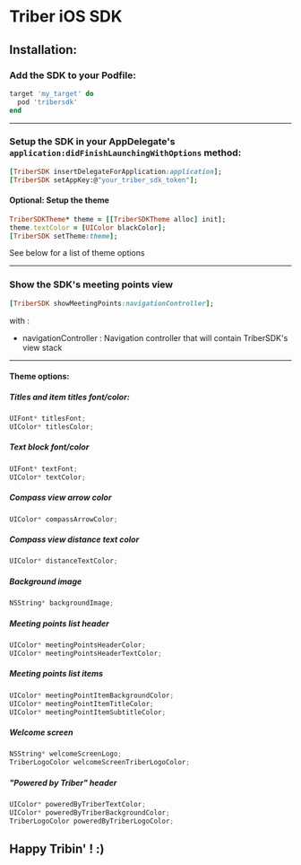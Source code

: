 # Triber iOS SDK

## Installation:

### Add the SDK to your Podfile:
```ruby
target 'my_target' do
  pod 'tribersdk'
end
```

***

### Setup the SDK in your AppDelegate's `application:didFinishLaunchingWithOptions` method:
```ruby
[TriberSDK insertDelegateForApplication:application];
[TriberSDK setAppKey:@"your_triber_sdk_token"];
```

#### Optional: Setup the theme
```ruby
TriberSDKTheme* theme = [[TriberSDKTheme alloc] init];
theme.textColor = [UIColor blackColor];
[TriberSDK setTheme:theme];
```
See below for a list of theme options

***

### Show the SDK's meeting points view
```ruby
[TriberSDK showMeetingPoints:navigationController];
```
with :
- navigationController : Navigation controller that will contain TriberSDK's view stack

***

#### Theme options:

##### Titles and item titles font/color:
```objective-c
UIFont* titlesFont;
UIColor* titlesColor;
```

##### Text block font/color
```objective-c
UIFont* textFont;
UIColor* textColor;
```

##### Compass view arrow color
```objective-c
UIColor* compassArrowColor;
```

##### Compass view distance text color
```objective-c
UIColor* distanceTextColor;
```

##### Background image
```objective-c
NSString* backgroundImage;
```

##### Meeting points list header
```objective-c
UIColor* meetingPointsHeaderColor;
UIColor* meetingPointsHeaderTextColor;
```

##### Meeting points list items
```objective-c
UIColor* meetingPointItemBackgroundColor;
UIColor* meetingPointItemTitleColor;
UIColor* meetingPointItemSubtitleColor;
```

##### Welcome screen
```objective-c
NSString* welcomeScreenLogo;
TriberLogoColor welcomeScreenTriberLogoColor;
```

##### "Powered by Triber" header
```objective-c
UIColor* poweredByTriberTextColor;
UIColor* poweredByTriberBackgroundColor;
TriberLogoColor poweredByTriberLogoColor;
```

## Happy Tribin' ! :)
